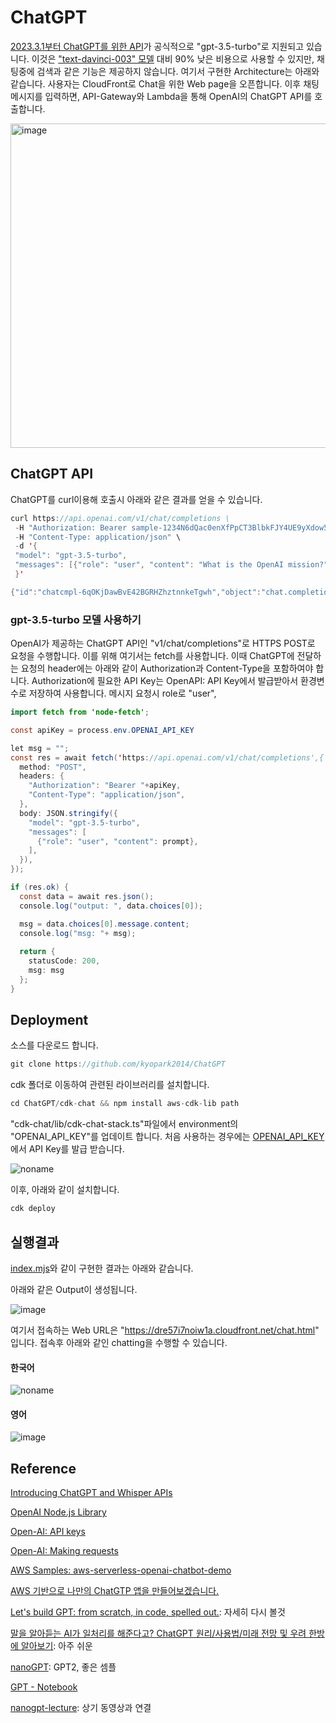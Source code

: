 # ChatGPT

[2023.3.1부터 ChatGPT를 위한 API](https://openai.com/blog/introducing-chatgpt-and-whisper-apis)가 공식적으로 "gpt-3.5-turbo"로 지원되고 있습니다. 이것은 ["text-davinci-003" 모델](https://github.com/kyopark2014/ChatGPT/blob/main/text-davinci-003.md) 대비 90% 낮은 비용으로 사용할 수 있지만, 채팅중에 검색과 같은 기능은 제공하지 않습니다. 여기서 구현한 Architecture는 아래와 같습니다. 사용자는 CloudFront로 Chat을 위한 Web page을 오픈합니다. 이후 채팅 메시지를 입력하면, API-Gateway와 Lambda을 통해 OpenAI의 ChatGPT API를 호출합니다. 

<img width="519" alt="image" src="https://user-images.githubusercontent.com/52392004/222920792-95ea6da1-8632-4917-8060-dc845e5704ec.png">


## ChatGPT API

ChatGPT를 curl이용해 호출시 아래와 같은 결과를 얻을 수 있습니다. 

```java
curl https://api.openai.com/v1/chat/completions \
 -H "Authorization: Bearer sample-1234N6dQac0enXfPpCT3BlbkFJY4UE9yXdow54a78m2775" \
 -H "Content-Type: application/json" \
 -d '{
 "model": "gpt-3.5-turbo",
 "messages": [{"role": "user", "content": "What is the OpenAI mission?"}]
 }'

{"id":"chatcmpl-6qOKjDawBvE42BGRHZhztnnkeTgwh","object":"chat.completion","created":1677944613,"model":"gpt-3.5-turbo-0301","usage":{"prompt_tokens":14,"completion_tokens":80,"total_tokens":94},"choices":[{"message":{"role":"assistant","content":"\n\nAs an AI language model, I do not have a personal mission. However, OpenAI’s mission is to ensure that artificial intelligence benefits humanity as a whole. They aim to achieve this by researching and developing AI technologies that are safe, transparent, and aligned with human values. They also aim to share their research and findings with the broader community to encourage open and collaborative progress in AI research."},"finish_reason":null,"index":0}]}
```

### gpt-3.5-turbo 모델 사용하기

OpenAI가 제공하는 ChatGPT API인 "v1/chat/completions"로 HTTPS POST로 요청을 수행합니다. 이를 위해 여기서는 fetch를 사용합니다. 이때 ChatGPT에 전달하는 요청의 header에는 아래와 같이 Authorization과 Content-Type을 포함하여야 합니다. Authorization에 필요한 API Key는 OpenAPI: API Key에서 발급받아서 환경변수로 저장하여 사용합니다. 메시지 요청시 role로 "user",

```java
import fetch from 'node-fetch';

const apiKey = process.env.OPENAI_API_KEY

let msg = "";
const res = await fetch('https://api.openai.com/v1/chat/completions',{
  method: "POST",
  headers: {
    "Authorization": "Bearer "+apiKey,
    "Content-Type": "application/json",
  },
  body: JSON.stringify({
    "model": "gpt-3.5-turbo",
    "messages": [
      {"role": "user", "content": prompt},
    ],
  }),
});

if (res.ok) {
  const data = await res.json();
  console.log("output: ", data.choices[0]);

  msg = data.choices[0].message.content;
  console.log("msg: "+ msg);
      
  return {
    statusCode: 200,
    msg: msg
  };    
}
```

## Deployment

소스를 다운로드 합니다. 

```java
git clone https://github.com/kyopark2014/ChatGPT
```

cdk 폴더로 이동하여 관련된 라이브러리를 설치합니다.

```java
cd ChatGPT/cdk-chat && npm install aws-cdk-lib path
```

"cdk-chat/lib/cdk-chat-stack.ts"파일에서 environment의 "OPENAI_API_KEY"를 업데이트 합니다. 처음 사용하는 경우에는 [OPENAI_API_KEY](https://platform.openai.com/account/api-keys)에서 API Key를 발급 받습니다.

![noname](https://user-images.githubusercontent.com/52392004/222936716-4f77bf71-9217-40af-a5dd-400e781d36d2.png)

이후, 아래와 같이 설치합니다.

```java
cdk deploy
```

## 실행결과

[index.mjs](https://github.com/kyopark2014/ChatGPT/blob/main/lambda-chat/index.mjs)와 같이 구현한 결과는 아래와 같습니다. 

아래와 같은 Output이 생성됩니다.

![image](https://user-images.githubusercontent.com/52392004/222920252-33c5b065-dadc-45a5-a167-9394ff1436eb.png)

여기서 접속하는 Web URL은 "https://dre57i7noiw1a.cloudfront.net/chat.html" 입니다. 접속후 아래와 같인 chatting을 수행할 수 있습니다.

#### 한국어 

![noname](https://user-images.githubusercontent.com/52392004/222921154-c9941cdd-69c2-4a32-88d3-3e21dade2764.png)



#### 영어 

![image](https://user-images.githubusercontent.com/52392004/222920699-78fdff76-9a3f-400d-b22e-4d15016796a1.png)




## Reference 

[Introducing ChatGPT and Whisper APIs](https://openai.com/blog/introducing-chatgpt-and-whisper-apis)

[OpenAI Node.js Library](https://github.com/openai/openai-node)

[Open-AI: API keys](https://platform.openai.com/account/api-keys)

[Open-AI: Making requests](https://platform.openai.com/docs/api-reference/making-requests)

[AWS Samples: aws-serverless-openai-chatbot-demo](https://github.com/aws-samples/aws-serverless-openai-chatbot-demo)

[AWS 기반으로 나만의 ChatGTP 앱을 만들어보겠습니다.](https://www.youtube.com/watch?v=zg0RHHd9_LI&t=431s)

[Let's build GPT: from scratch, in code, spelled out.](https://www.youtube.com/watch?v=kCc8FmEb1nY&t=2s): 자세히 다시 볼것 

[말을 알아듣는 AI가 일처리를 해준다고? ChatGPT 원리/사용법/미래 전망 및 우려 한방에 알아보기](https://www.youtube.com/watch?v=HfyG8QgrkMc): 아주 쉬운 

[nanoGPT](https://github.com/karpathy/nanoGPT): GPT2, 좋은 셈플

[GPT - Notebook](https://colab.research.google.com/drive/1JMLa53HDuA-i7ZBmqV7ZnA3c_fvtXnx-?usp=sharing)

[nanogpt-lecture](https://github.com/karpathy/ng-video-lecture): 상기 동영상과 연결



